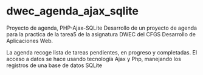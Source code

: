 # dwec_agenda_ajax_sqlite
Proyecto de agenda,  PHP-Ajax-SQLite
Desarrollo de un proyecto de agenda para la practica de la tarea5 
de la asignatura DWEC del CFGS Desarrollo de Aplicaciones Web.

La agenda recoge lista de tareas pendientes, en progreso y completadas.
El acceso a datos se hace usando tecnología Ajax y Php, manejando los registros 
de una base de datos SQLite


